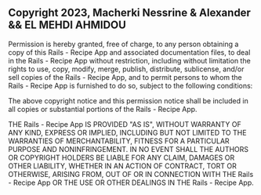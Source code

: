 ## Copyright 2023, Macherki Nessrine & Alexander && EL MEHDI AHMIDOU

Permission is hereby granted, free of charge, to any person obtaining a copy of this Rails - Recipe App and associated documentation files, to deal in the Rails - Recipe App without restriction, including without limitation the rights to use, copy, modify, merge, publish, distribute, sublicense, and/or sell copies of the Rails - Recipe App, and to permit persons to whom the Rails - Recipe App is furnished to do so, subject to the following conditions:

The above copyright notice and this permission notice shall be included in all copies or substantial portions of the Rails - Recipe App.

THE Rails - Recipe App IS PROVIDED "AS IS", WITHOUT WARRANTY OF ANY KIND, EXPRESS OR IMPLIED, INCLUDING BUT NOT LIMITED TO THE WARRANTIES OF MERCHANTABILITY, FITNESS FOR A PARTICULAR PURPOSE AND NONINFRINGEMENT. IN NO EVENT SHALL THE AUTHORS OR COPYRIGHT HOLDERS BE LIABLE FOR ANY CLAIM, DAMAGES OR OTHER LIABILITY, WHETHER IN AN ACTION OF CONTRACT, TORT OR OTHERWISE, ARISING FROM, OUT OF OR IN CONNECTION WITH THE Rails - Recipe App OR THE USE OR OTHER DEALINGS IN THE Rails - Recipe App.

